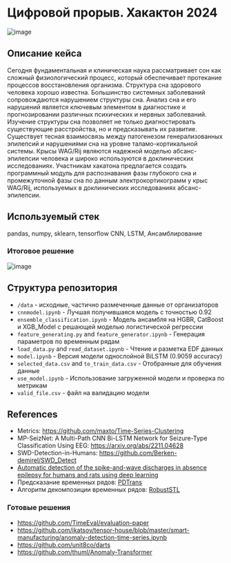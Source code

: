 # Цифровой прорыв. Хакактон 2024
![image](https://github.com/user-attachments/assets/d8d69951-30f4-4b79-8e57-488614132a5f)
## Описание кейса
Сегодня фундаментальная и клиническая наука рассматривает сон как сложный физиологический процесс, который обеспечивает протекание процессов восстановления организма. Структура сна здорового человека хорошо известна. Большинство системных заболеваний сопровождаются нарушением структуры сна. Анализ сна и его нарушений является ключевым элементом в диагностике и прогнозировании различных психических и нервных заболеваний. Изучение структуры сна позволяет не только диагностировать существующие расстройства, но и предсказывать их развитие. Существует тесная взаимосвязь между патогенезом генерализованных эпилепсий и нарушениями сна на уровне таламо-кортикальной системы. Крысы WAG/Rij являются надежной моделью абсанс-эпилепсии человека и широко используются в доклинических исследованиях.
Участникам хакатона предлагается создать программный модуль для распознавания фазы глубокого сна и промежуточной фазы сна по данным электрокортикограмм у крыс WAG/Rij, используемых в доклинических исследованиях абсанс-эпилепсии.

## Используемый стек
pandas, numpy, sklearn, tensorflow
CNN, LSTM, Ансамблирование
### Итоговое решение
![image](https://github.com/user-attachments/assets/46c201a8-51a8-4680-9c06-0aa28a056d98)

## Структура репозитория
- `/data` - исходные, частично размеченные данные от организаторов
- `cnnmodel.ipynb` - Лучшая получившаяся модель с точностью 0.92
- `ensemble_classification.ipynb` - Модель ансамбля на HGBR, CatBoost и XGB_Model с решающей моделью логистической регрессии
- `feature_generating.py` and `feature_generator.ipynb` - Генерация параметров по временным рядам
- `load_data.py` and `read_dataset.ipynb` - Чтение и разметка EDF данных
- `model.ipynb` - Версия модели однослойной BiLSTM (0.9059 accuracy)
- `selected_data.csv` and `to_train_data.csv` - Отобранные для обучения данные
- `use_model.ipynb` - Использование загруженной модели и проверка по метрикам
- `valid_file.csv` - файл на валидацию модели


## References
- Metrics: https://github.com/maxto/Time-Series-Clustering
- MP-SeizNet: A Multi-Path CNN Bi-LSTM Network for Seizure-Type Classification Using EEG: https://arxiv.org/abs/2211.04628
- SWD-Detection-in-Humans: https://github.com/Berken-demirel/SWD_Detect
- [Automatic detection of the spike-and-wave discharges in absence epilepsy for humans and rats using deep learning](https://www.sciencedirect.com/science/article/abs/pii/S1746809422002488?via%3Dihub)
- Предсказание временных рядов: [PDTrans](https://github.com/JL-tong/PDTrans)
- Алгоритм декомпозиции временных рядов: [RobustSTL](https://github.com/LeeDoYup/RobustSTL)
### Готовые решения
- https://github.com/TimeEval/evaluation-paper
- https://github.com/ikatsov/tensor-house/blob/master/smart-manufacturing/anomaly-detection-time-series.ipynb
- https://github.com/unit8co/darts
- https://github.com/thuml/Anomaly-Transformer
